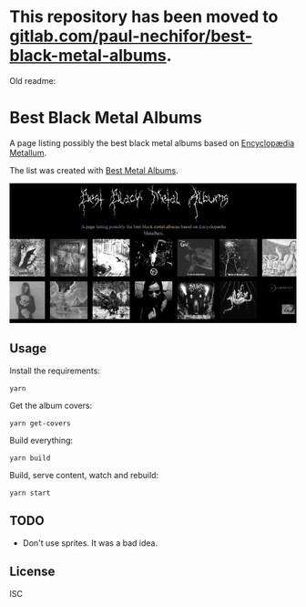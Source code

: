 # This repository has been moved to [gitlab.com/paul-nechifor/best-black-metal-albums](http://gitlab.com/paul-nechifor/best-black-metal-albums).

Old readme:

# Best Black Metal Albums

A page listing possibly the best black metal albums based on [Encyclopædia
Metallum][em].

The list was created with [Best Metal Albums][bma].

![Best Black Metal Albums screenshot](screenshot.png)

## Usage

Install the requirements:

    yarn

Get the album covers:

    yarn get-covers

Build everything:

    yarn build

Build, serve content, watch and rebuild:

    yarn start

## TODO

- Don't use sprites. It was a bad idea.

## License

ISC

[em]: http://www.metal-archives.com/
[bma]: https://github.com/paul-nechifor/best-metal-albums
